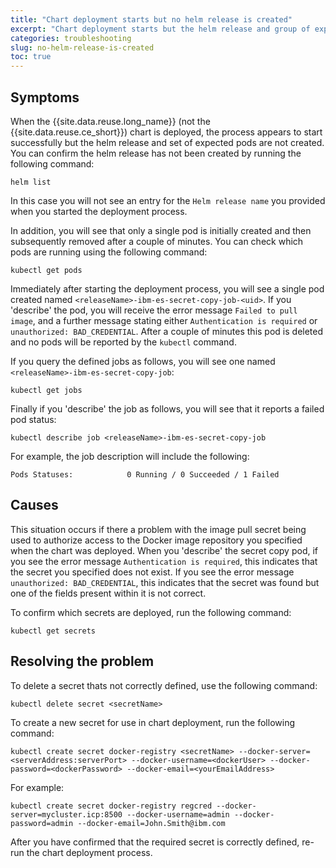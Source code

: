 ```yaml
---
title: "Chart deployment starts but no helm release is created"
excerpt: "Chart deployment starts but the helm release and group of expected pods are not created."
categories: troubleshooting
slug: no-helm-release-is-created
toc: true
---
```


## Symptoms

When the {{site.data.reuse.long_name}} (not the {{site.data.reuse.ce_short}}) chart is deployed, the process appears to start successfully but the helm release and set of expected pods are not created. You can confirm the helm release has not been created by running the following command:

```
helm list
```

In this case you will not see an entry for the `Helm release name` you provided when you started the deployment process.

In addition, you will see that only a single pod is initially created and then subsequently removed after a couple of minutes. You can check which pods are running using the following command:

```
kubectl get pods
```

Immediately after starting the deployment process, you will see a single pod created named `<releaseName>-ibm-es-secret-copy-job-<uid>`. If you 'describe' the pod, you will receive the error message `Failed to pull image`, and a further message stating either `Authentication is required` or `unauthorized: BAD_CREDENTIAL`. After a couple of minutes this pod is deleted and no pods will be reported by the `kubectl` command.

If you query the defined jobs as follows, you will see one named `<releaseName>-ibm-es-secret-copy-job`:

```
kubectl get jobs
```

Finally if you 'describe' the job as follows, you will see that it reports a failed pod status:

```
kubectl describe job <releaseName>-ibm-es-secret-copy-job
```

For example, the job description will include the following:

```
Pods Statuses:            0 Running / 0 Succeeded / 1 Failed
```

## Causes

This situation occurs if there a problem with the image pull secret being used to authorize access to the Docker image repository you specified when the chart was deployed. When you 'describe' the secret copy pod, if you see the error message `Authentication is required`, this indicates that the secret you specified does not exist. If you see the error message `unauthorized: BAD_CREDENTIAL`, this indicates that the secret was found but one of the fields present within it is not correct.

To confirm which secrets are deployed, run the following command:

```
kubectl get secrets
```

## Resolving the problem

To delete a secret thats not correctly defined, use the following command:

```
kubectl delete secret <secretName>
```

To create a new secret for use in chart deployment, run the following command:

```
kubectl create secret docker-registry <secretName> --docker-server=<serverAddress:serverPort> --docker-username=<dockerUser> --docker-password=<dockerPassword> --docker-email=<yourEmailAddress>
```

For example:

```
kubectl create secret docker-registry regcred --docker-server=mycluster.icp:8500 --docker-username=admin --docker-password=admin --docker-email=John.Smith@ibm.com
```

After you have confirmed that the required secret is correctly defined, re-run the chart deployment process.
